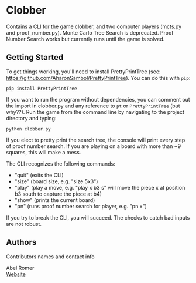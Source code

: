 # Clobber

Contains a CLI for the game clobber, and two computer players (mcts.py and proof_number.py). Monte Carlo Tree Search is deprecated. Proof Number Search works but currently runs until the game is solved. 

## Getting Started

To get things working, you'll need to install PrettyPrintTree (see: https://github.com/AharonSambol/PrettyPrintTree). You can do this with `pip`:

```
pip install PrettyPrintTree
```

If you want to run the program without dependencies, you can comment out the import in clobber.py and any reference to `pt` or `PrettyPrintTree` (but why??). Run the game from the command line by navigating to the project directory and typing:

```
python clobber.py
```

If you elect to pretty print the search tree, the console will print every step of proof number search. If you are playing on a board with more than ~9 squares, this will make a mess. 

The CLI recognizes the following commands:
- "quit" (exits the CLI)
- "size" (board size, e.g. "size 5x3")
- "play" (play a move, e.g. "play x b3 s" will move the piece x at position b3 south to capture the piece at b4)
- "show" (prints the current board)
- "pn" (runs proof number search for player, e.g. "pn x")

If you try to break the CLI, you will succeed. The checks to catch bad inputs are not robust. 

## Authors

Contributors names and contact info

Abel Romer  
[Website](https://ww.abelromer.com)
